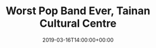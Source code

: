 ---
templateKey: event
id: 0899b83f-6eab-11ea-99c5-002590d1d1b0
date: 2019-03-16T14:00:00+00:00
eventTime: '2:00 pm'
title: Worst Pop Band Ever, Tainan Cultural Centre
artist: Worst Pop Band Ever
city: Tainan, Taiwan
venue: Tainan Cultural Centre
group: The Worst Pop Band Ever
guests: Ko Swing Big Band
---